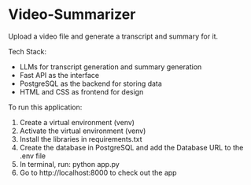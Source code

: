 # Video-Summarizer

Upload a video file and generate a transcript and summary for it.

Tech Stack:
- LLMs for transcript generation and summary generation
- Fast API as the interface
- PostgreSQL as the backend for storing data
- HTML and CSS as frontend for design

To run this application:

1. Create a virtual environment (venv)
2. Activate the virtual environment (venv)
3. Install the libraries in requirements.txt
4. Create the database in PostgreSQL and add the Database URL to the .env file
5. In terminal, run: python app.py
6. Go to http://localhost:8000 to check out the app
